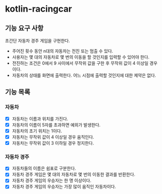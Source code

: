# kotlin-racingcar

## 기능 요구 사항

초간단 자동차 경주 게임을 구현한다.

- 주어진 횟수 동안 n대의 자동차는 전진 또는 멈출 수 있다.
- 사용자는 몇 대의 자동차로 몇 번의 이동을 할 것인지를 입력할 수 있어야 한다.
- 전진하는 조건은 0에서 9 사이에서 무작위 값을 구한 후 무작위 값이 4 이상일 경우이다.
- 자동차의 상태를 화면에 출력한다. 어느 시점에 출력할 것인지에 대한 제약은 없다.

## 기능 목록
### 자동차
- [x] 자동차는 이름과 위치를 가진다.
- [x] 자동차의 이름이 5자를 초과하면 예외가 발생한다.
- [x] 자동차의 초기 위치는 1이다.
- [x] 자동차는 무작위 값이 4 이상일 경우 움직인다.
- [x] 자동차는 무작위 값이 3 이하일 경우 정지한다.

### 자동차 경주
- [x] 자동차들의 이름은 쉼표로 구분한다.
- [x] 자동차 경주 게임은 몇 대의 자동차로 몇 번의 이동한 결과를 반환한다.
- [x] 자동차 경주 게임의 우승자는 한 명 이상이다.
- [x] 자동차 경주 게임의 우승자는 가장 많이 움직인 자동차이다.
